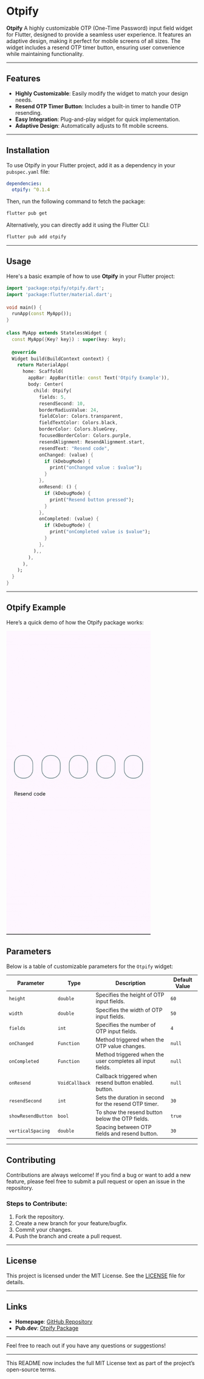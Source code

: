 
# Otpify  

**Otpify** A highly customizable OTP (One-Time Password) input field widget for Flutter, designed to provide a seamless user experience. It features an adaptive design, making it perfect for mobile screens of all sizes. The widget includes a resend OTP timer button, ensuring user convenience while maintaining functionality.

---

## Features  

- **Highly Customizable**: Easily modify the widget to match your design needs.  
- **Resend OTP Timer Button**: Includes a built-in timer to handle OTP resending.  
- **Easy Integration**: Plug-and-play widget for quick implementation.  
- **Adaptive Design**: Automatically adjusts to fit mobile screens.  

---

## Installation  

To use Otpify in your Flutter project, add it as a dependency in your `pubspec.yaml` file:  

```yaml  
dependencies:  
  otpify: ^0.1.4  
```  

Then, run the following command to fetch the package:  

```bash  
flutter pub get  
```  

Alternatively, you can directly add it using the Flutter CLI:  

```bash  
flutter pub add otpify  
```  

---

## Usage  

Here's a basic example of how to use **Otpify** in your Flutter project:  

```dart  
import 'package:otpify/otpify.dart';  
import 'package:flutter/material.dart';  

void main() {  
  runApp(const MyApp());  
}  

class MyApp extends StatelessWidget {  
  const MyApp({Key? key}) : super(key: key);  

  @override  
  Widget build(BuildContext context) {  
    return MaterialApp(  
      home: Scaffold(  
        appBar: AppBar(title: const Text('Otpify Example')),  
        body: Center(  
          child: Otpify(
            fields: 5,
            resendSecond: 10,
            borderRadiusValue: 24,
            fieldColor: Colors.transparent,
            fieldTextColor: Colors.black,
            borderColor: Colors.blueGrey,
            focusedBorderColor: Colors.purple,
            resendAlignment: ResendAlignment.start,
            resendText: "Resend code",
            onChanged: (value) {
              if (kDebugMode) {
                print("onChanged value : $value");
              }
            },
            onResend: () {
              if (kDebugMode) {
                print("Resend button pressed");
              }
            },
            onCompleted: (value) {
              if (kDebugMode) {
                print("onCompleted value is $value");
              }
            },
          ),,  
        ),  
      ),  
    );  
  }  
}  
```  

---

<h2>Otpify Example</h2>

<p>Here’s a quick demo of how the Otpify package works:</p>

<p align="left">
  <img src="https://github.com/mibra-heem/otpify/raw/main/assets/example.gif" width="380" />
</p>

## Parameters  

Below is a table of customizable parameters for the `Otpify` widget:  

| Parameter               | Type           | Description                                                        | Default Value |  
|-------------------------|----------------|--------------------------------------------------------------------|---------------| 
| `height`                | `double`       | Specifies the height of OTP input fields.                          | `60`          |  
| `width`                 | `double`       | Specifies the width of OTP input fields.                           | `50`          |  
| `fields`                | `int`          | Specifies the number of OTP input fields.                          | `4`           |  
| `onChanged`             | `Function`     | Method triggered when the OTP value changes.                       | `null`        |  
| `onCompleted`           | `Function`     | Method triggered when the user completes all input fields.         | `null`        |  
| `onResend`              | `VoidCallback` | Callback triggered when resend button enabled. button.             | `null`        |  
| `resendSecond`          | `int`          | Sets the duration in second for the resend OTP timer.              | `30`          |  
| `showResendButton`      | `bool`         | To show the resend button below the OTP fields.                    | `true`        |  
| `verticalSpacing`       | `double`       | Spacing between OTP fields and resend button.                      | `30`          |  


---

## Contributing  

Contributions are always welcome! If you find a bug or want to add a new feature, please feel free to submit a pull request or open an issue in the repository.  

### Steps to Contribute:  
1. Fork the repository.  
2. Create a new branch for your feature/bugfix.  
3. Commit your changes.  
4. Push the branch and create a pull request.  

---

## License  

This project is licensed under the MIT License. See the [LICENSE](https://github.com/mibra-heem/otpify/blob/main/LICENSE) file for details.  

---

## Links  

- **Homepage**: [GitHub Repository](https://github.com/mibra-heem/otpify)  
- **Pub.dev**: [Otpify Package](https://pub.dev/packages/otpify)  

---

Feel free to reach out if you have any questions or suggestions!  

---

This README now includes the full MIT License text as part of the project’s open-source terms.
